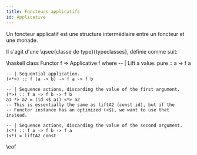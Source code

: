 ```yaml
---
title: Foncteurs applicatifs
id: Applicative
---
```


Un foncteur applicatif est une structure intermédiaire entre un foncteur et une monade. 

Il s'agit d'une \qsee{classe de type}{typeclasses}, définie comme suit:

\haskell
class Functor f => Applicative f where
    -- | Lift a value.
    pure :: a -> f a

    -- | Sequential application.
    (<*>) :: f (a -> b) -> f a -> f b

    -- | Sequence actions, discarding the value of the first argument.
    (*>) :: f a -> f b -> f b
    a1 *> a2 = (id <$ a1) <*> a2
    -- This is essentially the same as liftA2 (const id), but if the
    -- Functor instance has an optimized (<$), we want to use that instead.

    -- | Sequence actions, discarding the value of the second argument.
    (<*) :: f a -> f b -> f a
    (<*) = liftA2 const
\eof
